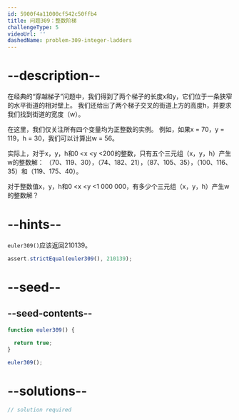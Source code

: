 ```yaml
---
id: 5900f4a11000cf542c50ffb4
title: 问题309：整数阶梯
challengeType: 5
videoUrl: ''
dashedName: problem-309-integer-ladders
---
```


# --description--

在经典的“穿越梯子”问题中，我们得到了两个梯子的长度x和y，它们位于一条狭窄的水平街道的相对壁上。 我们还给出了两个梯子交叉的街道上方的高度h，并要求我们找到街道的宽度（w）。

在这里，我们仅关注所有四个变量均为正整数的实例。 例如，如果x = 70，y = 119，h = 30，我们可以计算出w = 56。

实际上，对于x，y，h和0 &lt;x &lt;y &lt;200的整数，只有五个三元组（x，y，h）产生w的整数解： （70、119、30），（74、182、21），（87、105、35），（100、116、35）和（119、175、40）。

对于整数值x，y，h和0 &lt;x &lt;y &lt;1 000 000，有多少个三元组（x，y，h）产生w的整数解？

# --hints--

`euler309()`应该返回210139。

```js
assert.strictEqual(euler309(), 210139);
```

# --seed--

## --seed-contents--

```js
function euler309() {

  return true;
}

euler309();
```

# --solutions--

```js
// solution required
```
